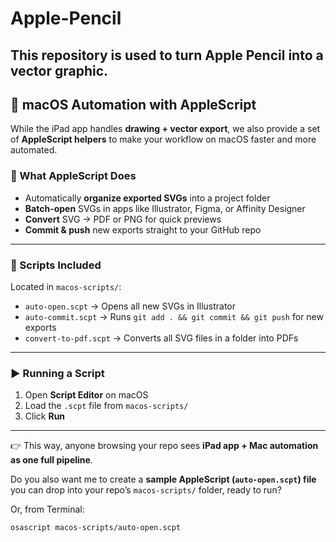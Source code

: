 # Apple-Pencil
This repository is used to turn Apple Pencil into a vector graphic.
---

## 🍏 macOS Automation with AppleScript

While the iPad app handles **drawing + vector export**, we also provide a set of **AppleScript helpers** to make your workflow on macOS faster and more automated.

### 🔧 What AppleScript Does
- Automatically **organize exported SVGs** into a project folder  
- **Batch-open** SVGs in apps like Illustrator, Figma, or Affinity Designer  
- **Convert** SVG → PDF or PNG for quick previews  
- **Commit & push** new exports straight to your GitHub repo  

---

### 📂 Scripts Included
Located in `macos-scripts/`:

- `auto-open.scpt` → Opens all new SVGs in Illustrator  
- `auto-commit.scpt` → Runs `git add . && git commit && git push` for new exports  
- `convert-to-pdf.scpt` → Converts all SVG files in a folder into PDFs  

---

### ▶️ Running a Script
1. Open **Script Editor** on macOS  
2. Load the `.scpt` file from `macos-scripts/`  
3. Click **Run**


---

👉 This way, anyone browsing your repo sees **iPad app + Mac automation as one full pipeline**.  

Do you also want me to create a **sample AppleScript (`auto-open.scpt`) file** you can drop into your repo’s `macos-scripts/` folder, ready to run?


Or, from Terminal:
```bash
osascript macos-scripts/auto-open.scpt
